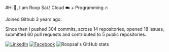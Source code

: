 #Hi 👋, I am Roop Sai.!
Cloud ☁️ + Programming 🔥 

Joined Github 3 years ago.

Since then I pushed 304 commits, across 14 repositories, opened 18 issues, submitted 60 pull requests and contributed to 5 public repositories.

[![LinkedIn](https://img.shields.io/badge/LinkedIn-blue.svg?style=for-the-badge&logo=linkedin)](https://www.linkedin.com/in/roopsai/)
[![Facebook](https://img.shields.io/badge/facebook-blue.svg?style=for-the-badge&logo=facebook&logoColor=white)](https://www.facebook.com/roopsai.surampudi.1)
![Roopsai's GitHub stats](https://github-readme-stats.vercel.app/api?username=sroopsai&show_icons=true&theme=tokyonight&count_private=true)
